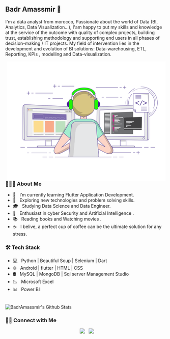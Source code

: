 ## Badr Amassmir 👋

I'm a data analyst from morocco, Passionate about the world of Data (BI, Analytics, Data Visualization...), I'am happy to put my skills and knowledge at the service of the outcome with quality of complex projects, building trust, establishing methodology and supporting end users in all phases of decision-making / IT projects. My field of intervention lies in the development and evolution of BI solutions: Data-warehousing, ETL, Reporting, KPIs , modelling and Data-visualization.


<img align="right" alt="GIF" src="https://raw.githubusercontent.com/devSouvik/devSouvik/master/gif3.gif" width="500"/>

<h3> 👨🏻‍💻 About Me </h3>

- 🔭 &nbsp; I’m currently learning Flutter Application Development.
- 🤔 &nbsp; Exploring new technologies and problem solving skills.
- 🎓 &nbsp; Studying Data Science and Data Engineer.
- 🌱 &nbsp; Enthusiast in cyber Security and Artificial Intelligence .
- 📚 &nbsp;  Reading books and Watching movies .
- ☕ &nbsp; I belive, a perfect cup of coffee can be the ultimate solution for any stress. 

<h3>🛠 Tech Stack</h3>

- 💻 &nbsp; Python | Beautiful Soup | Selenium | Dart 
- 🌐 &nbsp; Android | flutter | HTML | CSS 
- 🛢 &nbsp; MySQL | MongoDB | Sql server Management Studio
- 📉 &nbsp; Microsoft Excel 
- 📊 &nbsp; Power BI

<br>

<img align="center" src="https://github-readme-stats.vercel.app/api?username=BadrAmassmir&include_all_commits=true&count_private=true&show_icons=true&line_height=20&title_color=7A7ADB&icon_color=2234AE&text_color=D3D3D3&bg_color=0,000000,130F40" alt="BadrAmassmir's Github Stats">

</br>

<h3> 🤝🏻 Connect with Me </h3>

<p align="center">
 &nbsp; <a href="https://www.linkedin.com/in/badr-amassmir-392baa20a/" target="_blank" rel="noopener noreferrer"><img src="https://img.icons8.com/plasticine/100/000000/linkedin.png" width="50" /></a>
&nbsp; <a href="mailto:bare.amassmir@gmail.com" target="_blank" rel="noopener noreferrer"><img src="https://img.icons8.com/plasticine/100/000000/gmail.png"  width="50" /></a>
</p> 

  

